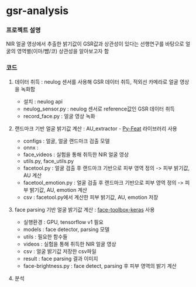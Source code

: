 # gsr-analysis

### 프로젝트 설명
NIR 얼굴 영상에서 추출한 밝기값이 GSR값과 상관성이 있다는 선행연구를 바탕으로 얼굴의 영역별(이마/뺨/코) 상관성을 알아보고자 함

### 코드
1) 데이터 취득 : neulog 센서를 사용해 GSR 데이터 취득, 적외선 카메라로 얼굴 영상을 녹화함

    - 설치 : neulog api  
	- neulog_sensor.py : neulog 센서로 reference값인 GSR 데이터 취득
	- record_face.py : 얼굴 영상 녹화


2) 랜드마크 기반 얼굴 밝기값 계산 : AU_extractor - 
[Py-Feat](https://py-feat.org/content/intro.html) 라이브러리 사용

    - configs : 얼굴, 얼굴 랜드마크 검출 모델
    - onnx : 
    - face_videos : 실험을 통해 취득한 NIR 얼굴 영상
    - utils.py, face_utils.py
    - facetool.py : 얼굴 검출 후 랜드마크 기반으로 피부 영역 정의 -> 피부 밝기값, AU 계산
    - facetool_emotion.py : 얼굴 검출 후 랜드마크 기반으로 피부 영역 정의 -> 피부 밝기값, AU, emotion 계산
    - csv : facetool.py에서 계산한 피부 밝기값, AU, emotion 저장
    
3) face parsing 기반 얼굴 밝기값 계산 : [face-toolbox-keras](https://github.com/shaoanlu/face_toolbox_keras) 사용
    
    - 실행환경 : GPU, tensorflow v1 필요
    - models :  face detector, parsing 모델
    - utils : 필요한 함수들
    - videos : 실험을 통해 취득한 NIR 얼굴 영상
    - csv : 얼굴 밝기값 저장한 csv파일
    - result : face parsing 결과 이미지
    - face-brightness.py : face detect, parsing 후 피부 영역의 밝기 계산


4) 분석 